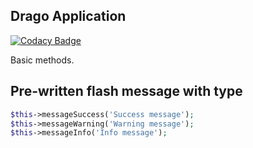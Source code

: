 ## Drago Application

[![Codacy Badge](https://api.codacy.com/project/badge/Grade/fb5139b3536247539dad485b2ca12361)](https://www.codacy.com/app/accgit/application?utm_source=github.com&utm_medium=referral&utm_content=drago-ex/application&utm_campaign=badger)

Basic methods.

## Pre-written flash message with type

```php
$this->messageSuccess('Success message');
$this->messageWarning('Warning message');
$this->messageInfo('Info message');
```

